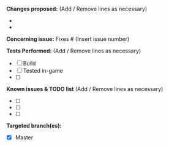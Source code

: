 [//]: # (You should also always follow the Pull Request Template when opening a PR. Following the pull request template is an important step to ensure that the information is presented in a clean and readable way.)
[//]: # (Before a Pull Request is merged it will go through a couple of checks to makes sure the fix works and is compatible.)
[//]: # (The PR will be built by the CI's.)
[//]: # (You must have your PR tested to ensure that it properly works. We recommend that you at least test your own PR, and you to ask others for help to test your changes.)
[//]: # (The PR will be reviewed and approved by one or multiple NovusCore developers to make sure everything is okay.)
[//]: # (The PR will need to be tested in-game to see if it actually a valid fix.)

**Changes proposed:** (Add / Remove lines as necessary)

-
-

**Concerning issue:**
Fixes # (Insert issue number)

**Tests Performed:** (Add / Remove lines as necessary)

- [ ] Build
- [ ] Tested in-game
- [ ] 

**Known issues & TODO list** (Add / Remove lines as necessary)

- [ ] 
- [ ] 
- [ ] 

**Targeted branch(es):**

- [x] Master 
